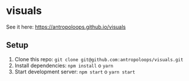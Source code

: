 # visuals

See it here: https://antropoloops.github.io/visuals

## Setup

1.  Clone this repo: `git clone git@github.com:antropoloops/visuals.git`
2.  Install dependencies: `npm install` o `yarn`
3.  Start development server: `npm start` o `yarn start`
